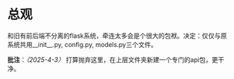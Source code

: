 # 总观

和旧有前后端不分离的flask系统，牵连太多会是个很大的包袱。决定：仅仅与原系统共用__init__.py, config.py, models.py三个文件。

**批注**：*（2025-4-3）* 打算抛弃这里，在上层文件夹新建一个专门的api包，更干净。
